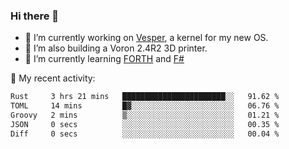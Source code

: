### Hi there 👋

<!--
**berkus/berkus** is a ✨ _special_ ✨ repository because its `README.md` (this file) appears on your GitHub profile.

Here are some ideas to get you started:

- 🔭 I’m currently working on ...
- 🌱 I’m currently learning ...
- 👯 I’m looking to collaborate on ...
- 🤔 I’m looking for help with ...
- 💬 Ask me about ...
- 📫 How to reach me: ...
- 😄 Pronouns: ...
- ⚡ Fun fact: ...
-->

- 🔭 I’m currently working on [Vesper](https://github.com/metta-systems/vesper), a kernel for my new OS.
- 🔭 I’m also building a Voron 2.4R2 3D printer.
- 🌱 I’m currently learning [FORTH](http://forth.com/starting-forth/) and [F#](https://fsharpforfunandprofit.com/)

💼 My recent activity:

<!--START_SECTION:waka-->

```txt
Rust     3 hrs 21 mins   ███████████████████████░░   91.62 %
TOML     14 mins         █▓░░░░░░░░░░░░░░░░░░░░░░░   06.76 %
Groovy   2 mins          ▒░░░░░░░░░░░░░░░░░░░░░░░░   01.21 %
JSON     0 secs          ░░░░░░░░░░░░░░░░░░░░░░░░░   00.35 %
Diff     0 secs          ░░░░░░░░░░░░░░░░░░░░░░░░░   00.04 %
```

<!--END_SECTION:waka-->
